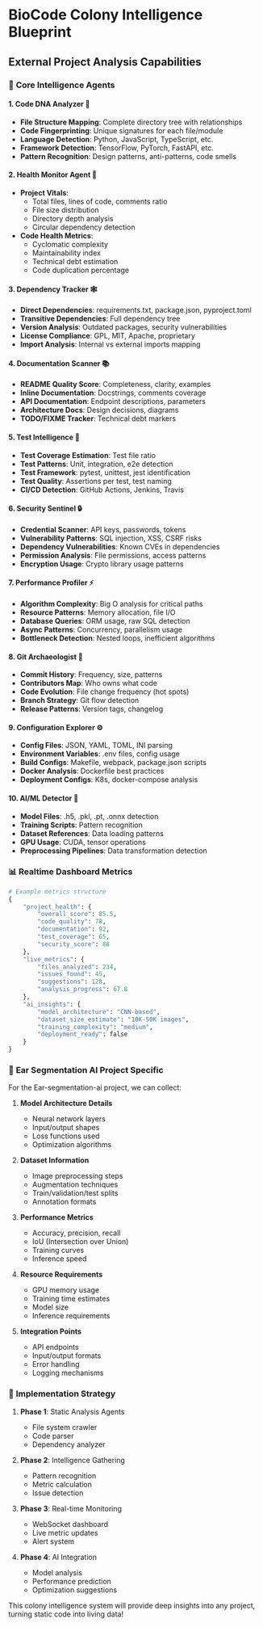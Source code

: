# BioCode Colony Intelligence Blueprint
## External Project Analysis Capabilities

### 🧬 **Core Intelligence Agents**

#### 1. **Code DNA Analyzer** 🧬
- **File Structure Mapping**: Complete directory tree with relationships
- **Code Fingerprinting**: Unique signatures for each file/module
- **Language Detection**: Python, JavaScript, TypeScript, etc.
- **Framework Detection**: TensorFlow, PyTorch, FastAPI, etc.
- **Pattern Recognition**: Design patterns, anti-patterns, code smells

#### 2. **Health Monitor Agent** 🏥
- **Project Vitals**:
  - Total files, lines of code, comments ratio
  - File size distribution
  - Directory depth analysis
  - Circular dependency detection
- **Code Health Metrics**:
  - Cyclomatic complexity
  - Maintainability index
  - Technical debt estimation
  - Code duplication percentage

#### 3. **Dependency Tracker** 🕸️
- **Direct Dependencies**: requirements.txt, package.json, pyproject.toml
- **Transitive Dependencies**: Full dependency tree
- **Version Analysis**: Outdated packages, security vulnerabilities
- **License Compliance**: GPL, MIT, Apache, proprietary
- **Import Analysis**: Internal vs external imports mapping

#### 4. **Documentation Scanner** 📚
- **README Quality Score**: Completeness, clarity, examples
- **Inline Documentation**: Docstrings, comments coverage
- **API Documentation**: Endpoint descriptions, parameters
- **Architecture Docs**: Design decisions, diagrams
- **TODO/FIXME Tracker**: Technical debt markers

#### 5. **Test Intelligence** 🧪
- **Test Coverage Estimation**: Test file ratio
- **Test Patterns**: Unit, integration, e2e detection
- **Test Framework**: pytest, unittest, jest identification
- **Test Quality**: Assertions per test, test naming
- **CI/CD Detection**: GitHub Actions, Jenkins, Travis

#### 6. **Security Sentinel** 🔒
- **Credential Scanner**: API keys, passwords, tokens
- **Vulnerability Patterns**: SQL injection, XSS, CSRF risks
- **Dependency Vulnerabilities**: Known CVEs in dependencies
- **Permission Analysis**: File permissions, access patterns
- **Encryption Usage**: Crypto library usage patterns

#### 7. **Performance Profiler** ⚡
- **Algorithm Complexity**: Big O analysis for critical paths
- **Resource Patterns**: Memory allocation, file I/O
- **Database Queries**: ORM usage, raw SQL detection
- **Async Patterns**: Concurrency, parallelism usage
- **Bottleneck Detection**: Nested loops, inefficient algorithms

#### 8. **Git Archaeologist** 🗿
- **Commit History**: Frequency, size, patterns
- **Contributors Map**: Who owns what code
- **Code Evolution**: File change frequency (hot spots)
- **Branch Strategy**: Git flow detection
- **Release Patterns**: Version tags, changelog

#### 9. **Configuration Explorer** ⚙️
- **Config Files**: JSON, YAML, TOML, INI parsing
- **Environment Variables**: .env files, config usage
- **Build Configs**: Makefile, webpack, package.json scripts
- **Docker Analysis**: Dockerfile best practices
- **Deployment Configs**: K8s, docker-compose analysis

#### 10. **AI/ML Detector** 🤖
- **Model Files**: .h5, .pkl, .pt, .onnx detection
- **Training Scripts**: Pattern recognition
- **Dataset References**: Data loading patterns
- **GPU Usage**: CUDA, tensor operations
- **Preprocessing Pipelines**: Data transformation detection

### 📊 **Realtime Dashboard Metrics**

```python
# Example metrics structure
{
    "project_health": {
        "overall_score": 85.5,
        "code_quality": 78,
        "documentation": 92,
        "test_coverage": 65,
        "security_score": 88
    },
    "live_metrics": {
        "files_analyzed": 234,
        "issues_found": 45,
        "suggestions": 128,
        "analysis_progress": 67.8
    },
    "ai_insights": {
        "model_architecture": "CNN-based",
        "dataset_size_estimate": "10K-50K images",
        "training_complexity": "medium",
        "deployment_ready": false
    }
}
```

### 🎯 **Ear Segmentation AI Project Specific**

For the Ear-segmentation-ai project, we can collect:

1. **Model Architecture Details**
   - Neural network layers
   - Input/output shapes
   - Loss functions used
   - Optimization algorithms

2. **Dataset Information**
   - Image preprocessing steps
   - Augmentation techniques
   - Train/validation/test splits
   - Annotation formats

3. **Performance Metrics**
   - Accuracy, precision, recall
   - IoU (Intersection over Union)
   - Training curves
   - Inference speed

4. **Resource Requirements**
   - GPU memory usage
   - Training time estimates
   - Model size
   - Inference requirements

5. **Integration Points**
   - API endpoints
   - Input/output formats
   - Error handling
   - Logging mechanisms

### 🚀 **Implementation Strategy**

1. **Phase 1**: Static Analysis Agents
   - File system crawler
   - Code parser
   - Dependency analyzer

2. **Phase 2**: Intelligence Gathering
   - Pattern recognition
   - Metric calculation
   - Issue detection

3. **Phase 3**: Real-time Monitoring
   - WebSocket dashboard
   - Live metric updates
   - Alert system

4. **Phase 4**: AI Integration
   - Model analysis
   - Performance prediction
   - Optimization suggestions

This colony intelligence system will provide deep insights into any project, turning static code into living data!